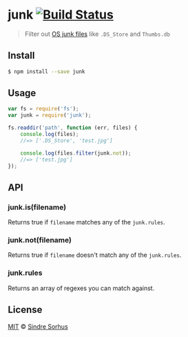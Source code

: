 # junk [![Build Status](https://travis-ci.org/sindresorhus/junk.svg?branch=master)](https://travis-ci.org/sindresorhus/junk)

> Filter out [OS junk files](test.js) like `.DS_Store` and `Thumbs.db`


## Install

```bash
$ npm install --save junk
```


## Usage

```js
var fs = require('fs');
var junk = require('junk');

fs.readdir('path', function (err, files) {
	console.log(files);
	//=> ['.DS_Store', 'test.jpg']

	console.log(files.filter(junk.not));
	//=> ['test.jpg']
});
```


## API

### junk.is(filename)

Returns true if `filename` matches any of the `junk.rules`.

### junk.not(filename)

Returns true if `filename` doesn't match any of the `junk.rules`.

### junk.rules

Returns an array of regexes you can match against.


## License

[MIT](http://opensource.org/licenses/MIT) © [Sindre Sorhus](http://sindresorhus.com)
